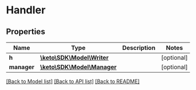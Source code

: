 # Handler

## Properties
Name | Type | Description | Notes
------------ | ------------- | ------------- | -------------
**h** | [**\keto\SDK\Model\Writer**](Writer.md) |  | [optional] 
**manager** | [**\keto\SDK\Model\Manager**](Manager.md) |  | [optional] 

[[Back to Model list]](../README.md#documentation-for-models) [[Back to API list]](../README.md#documentation-for-api-endpoints) [[Back to README]](../README.md)


